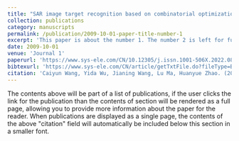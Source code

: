 ```yaml
---
title: "SAR image target recognition based on combinatorial optimization convolutional neural network"
collection: publications
category: manuscripts
permalink: /publication/2009-10-01-paper-title-number-1
excerpt: 'This paper is about the number 1. The number 2 is left for future work.'
date: 2009-10-01
venue: 'Journal 1'
paperurl: 'https://www.sys-ele.com/CN/10.12305/j.issn.1001-506X.2022.08.12#1'
bibtexurl: 'https://www.sys-ele.com/CN/article/getTxtFile.do?fileType=BibTeX&id=8777'
citation: 'Caiyun Wang, Yida Wu, Jianing Wang, Lu Ma, Huanyue Zhao. (2022). &quot;SAR image target recognition based on combinatorial optimization convolutional neural network.&quot; <i>Systems Engineering and Electronics</i>. 44(08): 2483-2487.'
---
```

The contents above will be part of a list of publications, if the user clicks the link for the publication than the contents of section will be rendered as a full page, allowing you to provide more information about the paper for the reader. When publications are displayed as a single page, the contents of the above "citation" field will automatically be included below this section in a smaller font.
